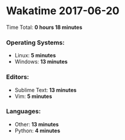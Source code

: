 # Wakatime 2017-06-20

Time Total: **0 hours 18 minutes**

### Operating Systems:
- Linux: **5 minutes** 
- Windows: **13 minutes** 

### Editors:
- Sublime Text: **13 minutes** 
- Vim: **5 minutes** 

### Languages:
- Other: **13 minutes** 
- Python: **4 minutes** 


